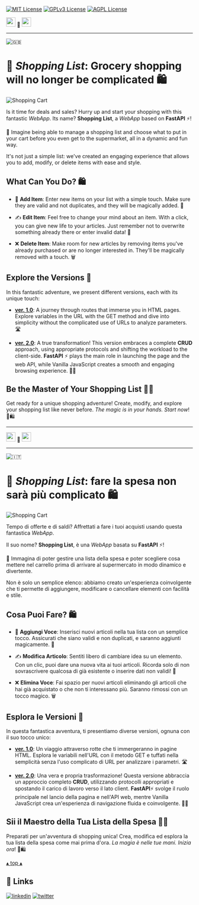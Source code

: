 [![MIT License](https://img.shields.io/badge/License-MIT-green.svg)](https://choosealicense.com/licenses/mit/)
[![GPLv3 License](https://img.shields.io/badge/License-GPL%20v3-yellow.svg)](https://opensource.org/licenses/)
[![AGPL License](https://img.shields.io/badge/license-AGPL-blue.svg)](http://www.gnu.org/licenses/agpl-3.0)

<a name="TOP"></a>

<a href="#IT"><img style="height:25px" src="https://em-content.zobj.net/thumbs/60/whatsapp/352/flag-italy_1f1ee-1f1f9.png" /></a>
🤍
<a href="#EN"><img style="height:25px" src="https://em-content.zobj.net/thumbs/60/whatsapp/352/flag-united-kingdom_1f1ec-1f1e7.png" /></a>

<hr />


![🇬🇧](https://em-content.zobj.net/thumbs/60/whatsapp/352/flag-united-kingdom_1f1ec-1f1e7.png) <a name="EN"></a>
# 🌟 *Shopping List*: Grocery shopping will no longer be complicated 🛍️

![Shopping Cart](https://em-content.zobj.net/thumbs/120/twitter/348/shopping-cart_1f6d2.png)

Is it time for deals and sales?
Hurry up and start your shopping with this fantastic *WebApp*.
Its name? **Shopping List**, a *WebApp* based on **FastAPI** ⚡️!

🚀 Imagine being able to manage a shopping list and choose what to put in your cart before you even get to the supermarket, all in a dynamic and fun way.

It's not just a simple list: we've created an engaging experience that allows you to add, modify, or delete items with ease and style.

## What Can You Do? 🛍️

- 📝 **Add Item**: Enter new items on your list with a simple touch.
Make sure they are valid and not duplicates, and they will be magically added. 🎩

- ✍️ **Edit Item**: Feel free to change your mind about an item. With a click, you can give new life to your articles.
Just remember not to overwrite something already there or enter invalid data! 🚨

- ❌ **Delete Item**: Make room for new articles by removing items you've already purchased or are no longer interested in.
They'll be magically removed with a touch. 🗑️

## Explore the Versions 🚀

In this fantastic adventure, we present different versions, each with its unique touch:

* **[ver. 1.0](./v1.0)**: A journey through routes that immerse you in HTML pages.
Explore variables in the URL with the GET method and dive into simplicity without the complicated use of URLs to analyze parameters. 🛣️

* **[ver. 2.0](./v2.0)**: A true transformation! This version embraces a complete **CRUD** approach, using appropriate protocols and shifting the workload to the client-side.
**FastAPI** ⚡️ plays the main role in launching the page and the web API, while Vanilla JavaScript creates a smooth and engaging browsing experience. 🔄🌐

## Be the Master of Your Shopping List 🧙‍♂️

Get ready for a unique shopping adventure! Create, modify, and explore your shopping list like never before.
*The magic is in your hands. Start now*! 🛒🛍️


<hr/>

<a href="#IT"><img style="height:25px" src="https://em-content.zobj.net/thumbs/60/whatsapp/352/flag-italy_1f1ee-1f1f9.png" /></a> 🤍 <a href="#EN"><img style="height:25px" src="https://em-content.zobj.net/thumbs/60/whatsapp/352/flag-united-kingdom_1f1ec-1f1e7.png" /></a>

<hr />


![🇮🇹](https://em-content.zobj.net/thumbs/60/whatsapp/352/flag-italy_1f1ee-1f1f9.png) <a name="IT"></A>
# 🌟 *Shopping List*: fare la spesa non sarà più complicato 🛍️

![Shopping Cart](https://em-content.zobj.net/thumbs/120/twitter/348/shopping-cart_1f6d2.png)

Tempo di offerte e di saldi?
Affrettati a fare i tuoi acquisti usando questa fantastica *WebApp*.

Il suo nome?
**Shopping List**, è una *WebApp* basata su **FastAPI** ⚡️!

🚀 Immagina di poter gestire una lista della spesa e poter scegliere cosa mettere nel carrello prima di arrivare al supermercato in modo dinamico e divertente.

Non è solo un semplice elenco: abbiamo creato un'esperienza coinvolgente che ti permette di aggiungere, modificare o cancellare elementi con facilità e stile.

## Cosa Puoi Fare? 🛍️

- 📝 **Aggiungi Voce**: Inserisci nuovi articoli nella tua lista con un semplice tocco.
Assicurati che siano validi e non duplicati, e saranno aggiunti magicamente. 🎩

- ✍️ **Modifica Articolo**: Sentiti libero di cambiare idea su un elemento.
Con un clic, puoi dare una nuova vita ai tuoi articoli.
Ricorda solo di non sovrascrivere qualcosa di già esistente o inserire dati non validi! 🚨

- ❌ **Elimina Voce**: Fai spazio per nuovi articoli eliminando gli articoli che hai già acquistato o che non ti interessano più.
Saranno rimossi con un tocco magico. 🗑️

## Esplora le Versioni 🚀

In questa fantastica avventura, ti presentiamo diverse versioni, ognuna con il suo tocco unico:

* **[ver. 1.0](./v1.0)**: Un viaggio attraverso rotte che ti immergeranno in pagine HTML.
Esplora le variabili nell'URL con il metodo GET e tuffati nella semplicità senza l'uso complicato di URL per analizzare i parametri. 🛣️

* **[ver. 2.0](./v2.0)**: Una vera e propria trasformazione!
Questa versione abbraccia un approccio completo **CRUD**, utilizzando protocolli appropriati e spostando il carico di lavoro verso il lato client.
**FastAPI**⚡️ svolge il ruolo principale nel lancio della pagina e nell'API web, mentre Vanilla JavaScript crea un'esperienza di navigazione fluida e coinvolgente. 🔄🌐

## Sii il Maestro della Tua Lista della Spesa 🧙‍♂️

Preparati per un'avventura di shopping unica!
Crea, modifica ed esplora la tua lista della spesa come mai prima d'ora.
*La magia è nelle tue mani. Inizia ora*! 🛒🛍️


<a href="#TOP">&utrif; top &utrif;</a>

## 🔗 Links
[![linkedin](https://img.shields.io/badge/linkedin-0A66C2?style=for-the-badge&logo=linkedin&logoColor=white)](https://www.linkedin.com/in/biagio-rosario-greco-77145774/)
[![twitter](https://img.shields.io/badge/twitter-1DA1F2?style=for-the-badge&logo=twitter&logoColor=white)](https://twitter.com/birg_81)
